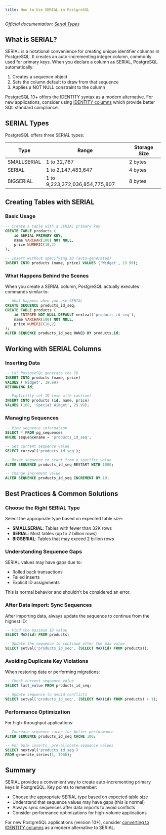 ```yaml
---
title: How to Use SERIAL in PostgreSQL
---
```


_Official documentation: [Serial Types](https://www.postgresql.org/docs/current/datatype-numeric.html#DATATYPE-SERIAL)_

## What is SERIAL?

SERIAL is a notational convenience for creating unique identifier columns in PostgreSQL. It creates an auto-incrementing integer column, commonly used for primary keys. When you declare a column as SERIAL, PostgreSQL automatically:

1. Creates a sequence object
2. Sets the column default to draw from that sequence
3. Applies a NOT NULL constraint to the column

<HintBlock type="info">

PostgreSQL 10+ offers the IDENTITY syntax as a modern alternative. For new applications, consider using [IDENTITY columns](/reference/postgres/how-to/how-to-use-identity-column-postgres) which provide better SQL standard compliance.

</HintBlock>

## SERIAL Types

PostgreSQL offers three SERIAL types:

| Type        | Range                          | Storage Size |
| ----------- | ------------------------------ | ------------ |
| SMALLSERIAL | 1 to 32,767                    | 2 bytes      |
| SERIAL      | 1 to 2,147,483,647             | 4 bytes      |
| BIGSERIAL   | 1 to 9,223,372,036,854,775,807 | 8 bytes      |

## Creating Tables with SERIAL

### Basic Usage

```sql
-- Create a table with a SERIAL primary key
CREATE TABLE products (
    id SERIAL PRIMARY KEY,
    name VARCHAR(100) NOT NULL,
    price NUMERIC(10,2)
);

-- Insert without specifying ID (auto-generated)
INSERT INTO products (name, price) VALUES ('Widget', 19.99);
```

### What Happens Behind the Scenes

When you create a SERIAL column, PostgreSQL actually executes commands similar to:

```sql
-- What happens when you use SERIAL
CREATE SEQUENCE products_id_seq;
CREATE TABLE products (
    id INTEGER NOT NULL DEFAULT nextval('products_id_seq'),
    name VARCHAR(100) NOT NULL,
    price NUMERIC(10,2)
);
ALTER SEQUENCE products_id_seq OWNED BY products.id;
```

## Working with SERIAL Columns

### Inserting Data

```sql
-- Let PostgreSQL generate the ID
INSERT INTO products (name, price)
VALUES ('Widget', 19.99)
RETURNING id;

-- Explicitly set ID (use with caution)
INSERT INTO products (id, name, price)
VALUES (100, 'Special Widget', 29.99);
```

### Managing Sequences

```sql
-- View sequence information
SELECT * FROM pg_sequences
WHERE sequencename = 'products_id_seq';

-- Get current sequence value
SELECT currval('products_id_seq');

-- Reset sequence to start from a specific value
ALTER SEQUENCE products_id_seq RESTART WITH 1000;

-- Change increment value
ALTER SEQUENCE products_id_seq INCREMENT BY 10;
```

## Best Practices & Common Solutions

### Choose the Right SERIAL Type

Select the appropriate type based on expected table size:

- **SMALLSERIAL**: Tables with fewer than 32K rows
- **SERIAL**: Most tables (up to 2 billion rows)
- **BIGSERIAL**: Tables that may exceed 2 billion rows

### Understanding Sequence Gaps

SERIAL values may have gaps due to:

- Rolled back transactions
- Failed inserts
- Explicit ID assignments

This is normal behavior and shouldn't be considered an error.

### After Data Import: Sync Sequences

After importing data, always update the sequence to continue from the highest ID:

```sql
-- Find the maximum ID value
SELECT MAX(id) FROM products;

-- Update the sequence to continue after the max value
SELECT setval('products_id_seq', (SELECT MAX(id) FROM products));
```

### Avoiding Duplicate Key Violations

When restoring data or performing migrations:

```sql
-- Check current sequence value
SELECT last_value FROM products_id_seq;

-- Update sequence to avoid conflicts
SELECT setval('products_id_seq', (SELECT MAX(id) FROM products) + 1);
```

### Performance Optimization

For high-throughput applications:

```sql
-- Increase sequence cache for better performance
ALTER SEQUENCE products_id_seq CACHE 100;

-- For bulk inserts, pre-allocate sequence values
SELECT nextval('products_id_seq')
FROM generate_series(1, 1000);
```

## Summary

SERIAL provides a convenient way to create auto-incrementing primary keys in PostgreSQL. Key points to remember:

- Choose the appropriate SERIAL type based on expected table size
- Understand that sequence values may have gaps (this is normal)
- Always sync sequences after data imports to avoid conflicts
- Consider performance optimizations for high-volume applications

For new PostgreSQL applications (version 10+), consider [converting to IDENTITY columns](/reference/postgres/how-to/how-to-use-identity-column-postgres/#migration-between-serial-and-identity) as a modern alternative to SERIAL.
